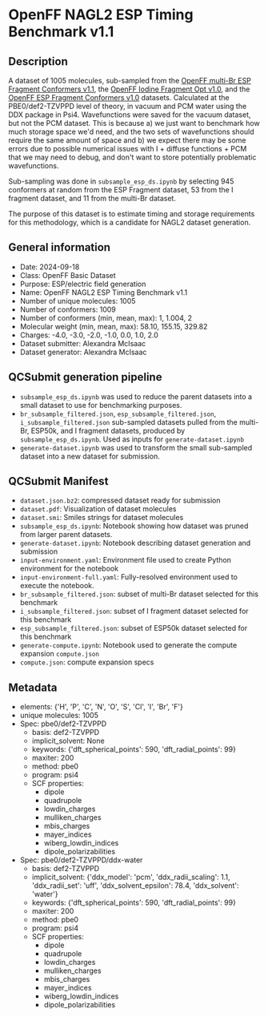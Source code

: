 # OpenFF NAGL2 ESP Timing Benchmark v1.1

## Description
A dataset of 1005 molecules, sub-sampled from the [OpenFF multi-Br ESP Fragment Conformers v1.1](https://github.com/openforcefield/qca-dataset-submission/tree/master/submissions/2023-11-30-OpenFF-multi-Br-ESP-Fragment-Conformers-v1.1-single-point), the [OpenFF Iodine Fragment Opt v1.0](https://github.com/openforcefield/qca-dataset-submission/tree/master/submissions/2024-09-10-OpenFF-Iodine-Fragment-Opt-v1.0), and the [OpenFF ESP Fragment Conformers v1.0](https://github.com/openforcefield/qca-dataset-submission/tree/master/submissions/2022-01-16-OpenFF-ESP-Fragment-Conformers-v1.0) datasets. Calculated at the PBE0/def2-TZVPPD level of theory, in vacuum and PCM water using the DDX package in Psi4. Wavefunctions were saved for the vacuum dataset, but not the PCM dataset. This is because a) we just want to benchmark how much storage space we'd need, and the two sets of wavefunctions should require the same amount of space and b) we expect there may be some errors due to possible numerical issues with I + diffuse functions + PCM that we may need to debug, and don't want to store potentially problematic wavefunctions.

Sub-sampling was done in `subsample_esp_ds.ipynb` by selecting 945 conformers at random from the ESP Fragment dataset, 53 from the I fragment dataset, and 11 from the multi-Br dataset.

The purpose of this dataset is to estimate timing and storage requirements for this methodology, which is a candidate for NAGL2 dataset generation.

## General information
* Date: 2024-09-18
* Class: OpenFF Basic Dataset
* Purpose: ESP/electric field generation
* Name: OpenFF NAGL2 ESP Timing Benchmark v1.1
* Number of unique molecules: 1005
* Number of conformers: 1009
* Number of conformers (min, mean, max): 1, 1.004, 2
* Molecular weight (min, mean, max): 58.10, 155.15, 329.82
* Charges: -4.0, -3.0, -2.0, -1.0, 0.0, 1.0, 2.0
* Dataset submitter: Alexandra McIsaac
* Dataset generator: Alexandra McIsaac

## QCSubmit generation pipeline
* `subsample_esp_ds.ipynb` was used to reduce the parent datasets into a small dataset to use for benchmarking purposes.
* `br_subsample_filtered.json`, `esp_subsample_filtered.json`, `i_subsample_filtered.json` sub-sampled datasets pulled from the multi-Br, ESP50k, and I fragment datasets, produced by `subsample_esp_ds.ipynb`. Used as inputs for `generate-dataset.ipynb`
* `generate-dataset.ipynb` was used to transform the small sub-sampled dataset into a new dataset for submission.

## QCSubmit Manifest
* `dataset.json.bz2`: compressed dataset ready for submission
* `dataset.pdf`: Visualization of dataset molecules
* `dataset.smi`: Smiles strings for dataset molecules
* `subsample_esp_ds.ipynb`: Notebook showing how dataset was pruned from larger parent datasets.
* `generate-dataset.ipynb`: Notebook describing dataset generation and submission
* `input-environment.yaml`: Environment file used to create Python environment for the notebook
* `input-environment-full.yaml`: Fully-resolved environment used to execute the notebook.
* `br_subsample_filtered.json`: subset of multi-Br dataset selected for this benchmark
* `i_subsample_filtered.json`: subset of I fragment dataset selected for this benchmark
* `esp_subsample_filtered.json`: subset of ESP50k dataset selected for this benchmark
* `generate-compute.ipynb`: Notebook used to generate the compute expansion `compute.json`
* `compute.json`: compute expansion specs

## Metadata
* elements: {'H', 'P', 'C', 'N', 'O', 'S', 'Cl', 'I', 'Br', 'F'}
* unique molecules: 1005
* Spec: pbe0/def2-TZVPPD
	* basis: def2-TZVPPD
	* implicit_solvent: None
	* keywords: {'dft_spherical_points': 590, 'dft_radial_points': 99}
	* maxiter: 200
	* method: pbe0
	* program: psi4
	* SCF properties:
		* dipole
		* quadrupole
		* lowdin_charges
		* mulliken_charges
		* mbis_charges
		* mayer_indices
		* wiberg_lowdin_indices
		* dipole_polarizabilities
* Spec: pbe0/def2-TZVPPD/ddx-water
	* basis: def2-TZVPPD
	* implicit_solvent: {'ddx_model': 'pcm', 'ddx_radii_scaling': 1.1, 'ddx_radii_set': 'uff', 'ddx_solvent_epsilon': 78.4, 'ddx_solvent': 'water'}
	* keywords: {'dft_spherical_points': 590, 'dft_radial_points': 99}
	* maxiter: 200
	* method: pbe0
	* program: psi4
	* SCF properties:
		* dipole
		* quadrupole
		* lowdin_charges
		* mulliken_charges
		* mbis_charges
		* mayer_indices
		* wiberg_lowdin_indices
		* dipole_polarizabilities
